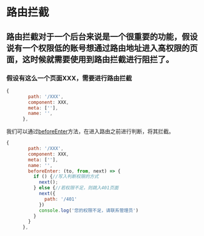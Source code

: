 # 路由拦截
## 路由拦截对于一个后台来说是一个很重要的功能，假设说有一个权限低的账号想通过路由地址进入高权限的页面，这时候就需要使用到路由拦截进行阻拦了。
### 假设有这么一个页面XXX，需要进行路由拦截
```js
{
        path: '/XXX',
        component: XXX,
        meta: [''],
        name: '',
      },
```
我们可以通过[beforeEnter](https://router.vuejs.org/zh/guide/advanced/navigation-guards.html#%E8%B7%AF%E7%94%B1%E7%8B%AC%E4%BA%AB%E7%9A%84%E5%AE%88%E5%8D%AB)方法，在进入路由之前进行判断，将其拦截。
```js
{
        path: '/XXX',
        component: XXX,
        meta: [''],
        name: '',
        beforeEnter: (to, from, next) => {
          if () {//写入判断权限的方式
            next();
          } else {//若权限不足，则跳入401页面
            next({
              path: '/401'
            })
            console.log('您的权限不足，请联系管理员')
          }
        }
      },
```